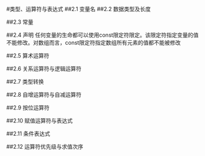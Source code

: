 #类型、运算符与表达式
##2.1 变量名
##2.2 数据类型及长度

##2.3 常量

##2.4 声明
任何变量的生命都可以使用const限定符限定。该限定符指定变量的值不能修改。对数组而言，const限定符指定数组所有元素的值都不能被修改

##2.5 算术运算符

##2.6 关系运算符与逻辑运算符

##2.7 类型转换

##2.8 自增运算符与自减运算符

##2.9 按位运算符

##2.10 赋值运算符与表达式

##2.11 条件表达式

##2.12 运算符优先级与求值次序
